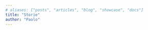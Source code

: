 ```yaml
---
# aliases: ["posts", "articles", "blog", "showcase", "docs"]
title: "Storie"
author: "Paolo"
---
```

